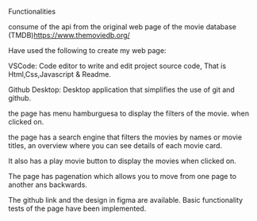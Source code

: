 Functionalities

consume of the api from the original web page of the movie database (TMDB)https://www.themoviedb.org/

Have used the following to create my web page:

VSCode: Code editor to write and edit project source code, That is Html,Css,Javascript & Readme.

Github Desktop: Desktop application that simplifies the use of git and github.

the page has menu hamburguesa to display the filters of the movie. when clicked on.

the page has a search engine that filters the movies by names or movie titles, an overview where you can see details of each movie card. 

It also has a play movie button to display the movies when clicked on.

The page has pagenation which allows you to move from one page to another ans backwards.

The github link and the design in figma are available. Basic functionality tests of the page have been implemented.
